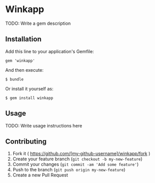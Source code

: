 # Winkapp

TODO: Write a gem description

## Installation

Add this line to your application's Gemfile:

    gem 'winkapp'

And then execute:

    $ bundle

Or install it yourself as:

    $ gem install winkapp

## Usage

TODO: Write usage instructions here

## Contributing

1. Fork it ( https://github.com/[my-github-username]/winkapp/fork )
2. Create your feature branch (`git checkout -b my-new-feature`)
3. Commit your changes (`git commit -am 'Add some feature'`)
4. Push to the branch (`git push origin my-new-feature`)
5. Create a new Pull Request
